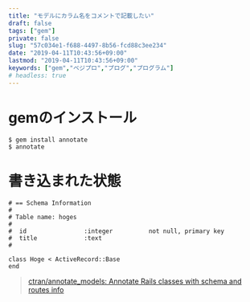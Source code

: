 ```yaml
---
title: "モデルにカラム名をコメントで記載したい"
draft: false
tags: ["gem"]
private: false
slug: "57c034e1-f688-4497-8b56-fcd88c3ee234"
date: "2019-04-11T10:43:56+09:00"
lastmod: "2019-04-11T10:43:56+09:00"
keywords: ["gem","ベジプロ","プログ","プログラム"]
# headless: true
---
```


# gemのインストール
```
$ gem install annotate
$ annotate
```

# 書き込まれた状態
```
# == Schema Information
#
# Table name: hoges
#
#  id                :integer          not null, primary key
#  title             :text
#

class Hoge < ActiveRecord::Base
end
```

> [ctran/annotate_models: Annotate Rails classes with schema and routes info](https://github.com/ctran/annotate_models)

